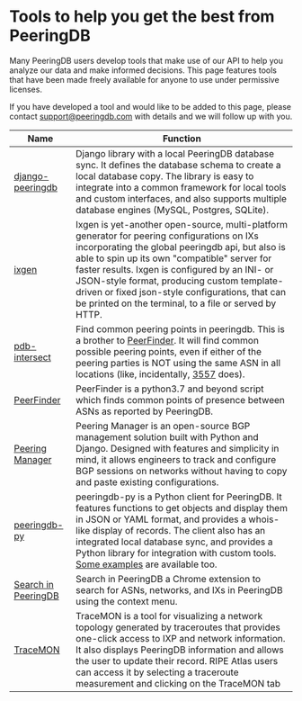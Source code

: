 # Tools to help you get the best from PeeringDB

Many PeeringDB users develop tools that make use of our API to help you analyze our data and make informed decisions. This page features tools that have been made freely available for anyone to use under permissive licenses.

If you have developed a tool and would like to be added to this page, please contact [support@peeringdb.com](mailto:support@peeringdb.com) with details and we will follow up with you.

| **Name** | **Function** |
| ----------------- | ----------- |
| [django-peeringdb ](http://peeringdb.github.io/django-peeringdb/) | Django library with a local PeeringDB database sync. It defines the database schema to create a local database copy. The library is easy to integrate into a common framework for local tools and custom interfaces, and also supports multiple database engines (MySQL, Postgres, SQLite). |
| [ixgen ](https://github.com/ipcjk/ixgen/blob/master/Readme.md) | Ixgen is yet-another open-source, multi-platform generator for peering configurations on IXs incorporating the global peeringdb api, but also is able to spin up its own "compatible" server for faster results. Ixgen is configured by an INI- or JSON-style format, producing custom template-driven or fixed json-style configurations, that can be printed on the terminal, to a file or served by HTTP. |
| [pdb-intersect ](https://github.com/isc-projects/pdb-intersect) | Find common peering points in peeringdb. This is a brother to [PeerFinder](https://github.com/rucarrol/PeerFinder). It will find common possible peering points, even if either of the peering parties is NOT using the same ASN in all locations (like, incidentally, [3557](https://www.peeringdb.com/net/12712) does).|
| [PeerFinder ](https://github.com/rucarrol/PeerFinder) | PeerFinder is a python3.7 and beyond script which finds common points of presence between ASNs as reported by PeeringDB. |
| [Peering Manager ](https://peering-manager.net) | Peering Manager is an open-source BGP management solution built with Python and Django. Designed with features and simplicity in mind, it allows engineers to track and configure BGP sessions on networks without having to copy and paste existing configurations. |
| [peeringdb-py ](http://peeringdb.github.io/peeringdb-py/) | peeringdb-py is a Python client for PeeringDB. It features functions to get objects and display them in JSON or YAML format, and provides a whois-like display of records. The client also has an integrated local database sync, and provides a Python library for integration with custom tools. [Some examples](https://github.com/grizz/pdb-examples) are available too. |
| [Search in PeeringDB ](https://chrome.google.com/webstore/detail/search-in-peeringdb/aogffgldgfjelpadabfbcngmndbceiad?fbclid=IwAR1F_kOMgFe1lHC-lPVaTEQzNSGmqUhlmIzPPVFDrHH6FhvytQJFW1NRvOE) | Search in PeeringDB a Chrome extension to search for ASNs, networks, and IXs in PeeringDB using the context menu. |
| [TraceMON ](https://github.com/RIPE-NCC/tracemon) | TraceMON is a tool for visualizing a network topology generated by traceroutes that provides one-click access to IXP and network information. It also displays PeeringDB information and allows the user to update their record. RIPE Atlas users can access it by selecting a traceroute measurement and clicking on the TraceMON tab |
